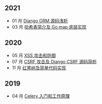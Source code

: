 ## 2021
- 01 月 [Django ORM 源码浅析](/docs/2021/01_django_orm_source_code.md)
- 03 月 [哈希表简介及 Go map 底层实现](/docs/2021/03_hash_and_go_map.md)

## 2020
- 05 月 [XSS 攻击和防御](/docs/2020/05_xss_attack.md)
- 07 月 [CSRF 攻击及 Django CSRF 源码简析](/docs/2020/07_django_csrf.md)
- 11 月 [红黑树及简单代码实现](/docs/2020/11_red_black_tree.md)

## 2019
- 04 月 [Celery 入门和工作原理](/docs/2019/04_celery_principle.md)
